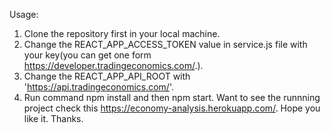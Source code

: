 Usage:
1. Clone the repository first in your local machine.
2. Change the REACT_APP_ACCESS_TOKEN value in service.js file with your key(you can get one form https://developer.tradingeconomics.com/.).
3. Change the REACT_APP_API_ROOT with 'https://api.tradingeconomics.com/'.
4. Run command npm install and then npm start.
Want to see the runnning project check this https://economy-analysis.herokuapp.com/.
Hope you like it.
Thanks.
